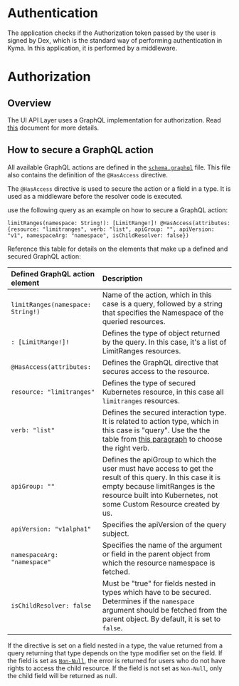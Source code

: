 # Authentication

The application checks if the Authorization token passed by the user is signed by Dex, which is the standard way of performing authentication in Kyma. In this application, it is performed by a middleware.

# Authorization

## Overview

The UI API Layer uses a GraphQL implementation for authorization. Read [this](https://kyma-project.io/docs/master/components/security#details-graphql) document for more details.

## How to secure a GraphQL action

All available GraphQL actions are defined in the [`schema.graphql`](../internal/gqlschema/schema.graphql) file. This file also contains the definition of the `@HasAccess` directive.

The `@HasAccess` directive is used to secure the action or a field in a type. It is used as a middleware before the resolver code is executed. 

use the following query as an example on how to secure a GraphQL action:
```
limitRanges(namespace: String!): [LimitRange!]! @HasAccess(attributes: {resource: "limitranges", verb: "list", apiGroup: "", apiVersion: "v1", namespaceArg: "namespace", isChildResolver: false})
```

Reference this table for details on the elements that make up a defined and secured GraphQL action:

| Defined GraphQL action element | Description |
|:----------|:------|
| `limitRanges(namespace: String!)` |  Name of the action, which in this case is a query, followed by a string that specifies the Namespace of the queried resources. |
| `: [LimitRange!]!` | Defines the type of object returned by the query. In this case, it's a list of LimitRanges resources. |
| `@HasAccess(attributes:` | Defines the GraphQL directive that secures access to the resource. |
| `resource: "limitranges"` | Defines the type of secured Kubernetes resource, in this case all `limitranges` resources. |
| `verb: "list"` | Defines the secured interaction type. It is related to action type, which in this case is "query". Use the the table from [this paragraph](https://kyma-project.io/docs/master/components/security#details-graphql) to choose the right verb. |
| `apiGroup: ""` | Defines the apiGroup to which the user must have access to get the result of this query. In this case it is empty because limitRanges is the resource built into Kubernetes, not some Custom Resource created by us. |
| `apiVersion: "v1alpha1"` | Specifies the apiVersion of the query subject. |
| `namespaceArg: "namespace"` | Specifies the name of the argument or field in the parent object from which the resource namespace is fetched. |
| `isChildResolver: false` | Must be "true" for fields nested in types which have to be secured. Determines if the `namespace` argument should be fetched from the parent object. By default, it is set to `false`. |

If the directive is set on a field nested in a type, the value returned from a query returning that type depends on the type modifier set on the field. If the field is set as [`Non-Null`](https://graphql.github.io/learn/schema/#lists-and-non-null), the error is returned for users who do not have rights to access the child resource. If the field is not set as `Non-Null`, only the child field will be returned as null.
